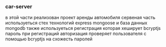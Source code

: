 ### car-server

в этой части реализован проект аренды автомобиля сервеная часть
используеться стех технологий express mongoose и база данных mongodb
также используеться регистрация которая хеширует bcryptjs пароль при регистраций 
авторизация проверяет пользователя с помощью bcryptjs на схожесть паролей
